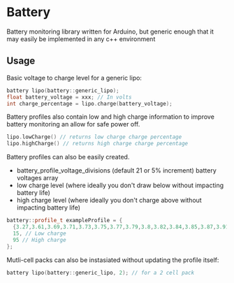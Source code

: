 # Battery

Battery monitoring library written for Arduino, but generic enough that it may easily be implemented in any c++ environment

## Usage

Basic voltage to charge level for a generic lipo:

```cpp
battery lipo(battery::generic_lipo);
float battery_voltage = xxx; // In volts
int charge_percentage = lipo.charge(battery_voltage);
```

Battery profiles also contain low and high charge information to improve battery monitoring an allow for safe power off.

```cpp
lipo.lowCharge() // returns low charge charge percentage
lipo.highCharge() // returns high charge charge percentage
```

Battery profiles can also be easily created.
 - battery_profile_voltage_divisions (default 21 or 5% increment) battery voltages array
 - low charge level (where ideally you don't draw below without impacting battery life)
 - high charge level (where ideally you don't charge above without impacting battery life)


```cpp
battery::profile_t exampleProfile = {
  {3.27,3.61,3.69,3.71,3.73,3.75,3.77,3.79,3.8,3.82,3.84,3.85,3.87,3.91,3.95,3.98,4.02,4.08,4.11,4.15,4.2}, // Voltage
  15, // Low charge
  95 // High charge
};
```

Mutli-cell packs can also be instasiated without updating the profile itself:
```cpp
battery lipo(battery::generic_lipo, 2); // for a 2 cell pack
```
